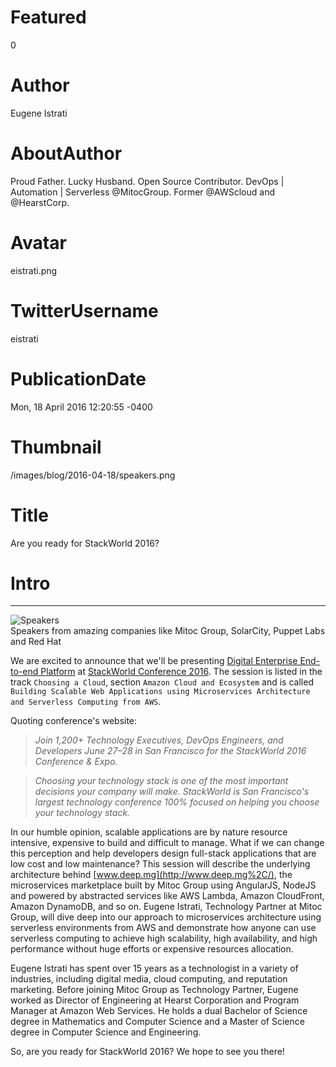 # Featured
0

# Author
Eugene Istrati

# AboutAuthor
Proud Father. Lucky Husband. Open Source Contributor. DevOps | Automation | Serverless @MitocGroup. Former @AWScloud and @HearstCorp.

# Avatar
eistrati.png

# TwitterUsername
eistrati

# PublicationDate
Mon, 18 April 2016 12:20:55 -0400

# Thumbnail
/images/blog/2016-04-18/speakers.png

# Title
Are you ready for StackWorld 2016?

# Intro

---

<div class="padd25px">
    <img src="/images/blog/2016-04-18/speakers.png" alt="Speakers" />
    <div class="center img-description">Speakers from amazing companies like Mitoc Group, SolarCity, Puppet Labs and Red Hat</div>
</div>

We are excited to announce that we'll be presenting [Digital Enterprise End-to-end Platform](https://github.com/MitocGroup/deep-framework) at [StackWorld Conference 2016](http://www.stackworld.com/). The session is listed in the track `Choosing a Cloud`, section `Amazon Cloud and Ecosystem` and is called `Building Scalable Web Applications using Microservices Architecture and Serverless Computing from AWS`.

Quoting conference's website:

>_Join 1,200+ Technology Executives, DevOps Engineers, and Developers June 27–28 in San Francisco for the StackWorld 2016 Conference & Expo._

>_Choosing your technology stack is one of the most important decisions your company will make. StackWorld is San Francisco's largest technology conference 100% focused on helping you choose your technology stack._

In our humble opinion, scalable applications are by nature resource intensive, expensive to build and difficult to manage. What if we can change this perception and help developers design full-stack applications that are low cost and low maintenance? This session will describe the underlying architecture behind [www.deep.mg](http://www.deep.mg%2C/), the microservices marketplace built by Mitoc Group using AngularJS, NodeJS and powered by abstracted services like AWS Lambda, Amazon CloudFront, Amazon DynamoDB, and so on. Eugene Istrati, Technology Partner at Mitoc Group, will dive deep into our approach to microservices architecture using serverless environments from AWS and demonstrate how anyone can use serverless computing to achieve high scalability, high availability, and high performance without huge efforts or expensive resources allocation.

Eugene Istrati has spent over 15 years as a technologist in a variety of industries, including digital media, cloud computing, and reputation marketing. Before joining Mitoc Group as Technology Partner, Eugene worked as Director of Engineering at Hearst Corporation and Program Manager at Amazon Web Services. He holds a dual Bachelor of Science degree in Mathematics and Computer Science and a Master of Science degree in Computer Science and Engineering.

So, are you ready for StackWorld 2016? We hope to see you there!
